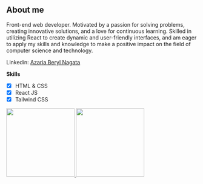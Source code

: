 ##  About me
Front-end web developer. Motivated by a passion for solving problems, creating innovative solutions, and a love for continuous learning. Skilled in utilizing React to create dynamic and user-friendly interfaces, and am eager to apply my skills and knowledge to make a positive impact on the field of computer science and technology.

Linkedin: [Azaria Beryl Nagata](https://www.linkedin.com/in/azariabn/)

 **Skills**
 - [x] HTML & CSS
 - [x] React JS
 - [x] Tailwind CSS
<p align="left">
<a href="https://github.com/gilangadhan">
  <img height="180em" src="https://github-readme-stats-eight-theta.vercel.app/api?username=azariaberyl&show_icons=true&theme=algolia&include_all_commits=true&count_private=true"/>
  <img height="180em" src="https://github-readme-stats-eight-theta.vercel.app/api/top-langs/?username=azariaberyl&layout=compact&langs_count=8&theme=algolia"/>
</a>
</p>
